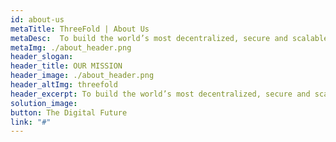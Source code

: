 ```yaml
---
id: about-us
metaTitle: ThreeFold | About Us
metaDesc:  To build the world’s most decentralized, secure and scalable digital infrastructure – for the people, by the people
metaImg: ./about_header.png
header_slogan: 
header_title: OUR MISSION
header_image: ./about_header.png
header_altImg: threefold
header_excerpt: To build the world’s most decentralized, secure and scalable digital infrastructure – for the people, by the people
solution_image: 
button: The Digital Future
link: "#"
---
```

